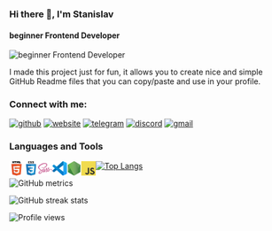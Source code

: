 ### Hi there 👋, I'm Stanislav
#### beginner Frontend Developer
![beginner Frontend Developer](https://images.unsplash.com/photo-1555066931-4365d14bab8c?ixlib=rb-1.2.1&ixid=MnwxMjA3fDB8MHxwaG90by1wYWdlfHx8fGVufDB8fHx8&auto=format&fit=crop&w=1740&q=80)

I made this project just for fun, it allows you to create nice and simple GitHub Readme files that you can copy/paste and use in your profile.

### Connect with me:

[<img src='https://cdn.jsdelivr.net/npm/simple-icons@3.0.1/icons/github.svg' alt='github' height='40'>](https://github.com/kazankovstas)  [<img src='https://cdn.jsdelivr.net/npm/simple-icons@3.0.1/icons/icloud.svg' alt='website' height='40'>](asd)  [<img src='https://cdn.jsdelivr.net/npm/simple-icons@3.0.1/icons/telegram.svg' alt='telegram' height='40'>](https://t.me/kazankovstanislav)  [<img src='https://cdn.jsdelivr.net/npm/simple-icons@3.0.1/icons/discord.svg' alt='discord' height='40'>](https://discordapp.com/users/784745746062508075/)  [<img src='https://cdn.jsdelivr.net/npm/simple-icons@3.0.1/icons/gmail.svg' alt='gmail' height='40'>](mailto:kazankovstas.jb@gmail.com)  

### Languages and Tools

<img align="left" alt="HTML5" width="26px" src="https://raw.githubusercontent.com/github/explore/80688e429a7d4ef2fca1e82350fe8e3517d3494d/topics/html/html.png"/>
<img align="left" alt="CSS3" width="26px" src="https://raw.githubusercontent.com/github/explore/80688e429a7d4ef2fca1e82350fe8e3517d3494d/topics/css/css.png"/>
<img align="left" alt="Sass" width="26px" src="https://raw.githubusercontent.com/github/explore/80688e429a7d4ef2fca1e82350fe8e3517d3494d/topics/sass/sass.png"/>
<img align="left" alt="Visual Studio Code" width="26px" src="https://raw.githubusercontent.com/github/explore/80688e429a7d4ef2fca1e82350fe8e3517d3494d/topics/visual-studio-code/visual-studio-code.png"/>
<img align="left" alt="Node.js" width="26px" src="https://raw.githubusercontent.com/github/explore/80688e429a7d4ef2fca1e82350fe8e3517d3494d/topics/nodejs/nodejs.png"/>
<img align="left" alt="JavaScript" width="26px" src="https://raw.githubusercontent.com/github/explore/80688e429a7d4ef2fca1e82350fe8e3517d3494d/topics/javascript/javascript.png"/>

[![Top Langs](https://github-readme-stats.vercel.app/api/top-langs/?username=kazankovstas)](https://github.com/anuraghazra/github-readme-stats)

![GitHub metrics](https://metrics.lecoq.io/kazankovstas)  

![GitHub streak stats](https://github-readme-streak-stats.herokuapp.com/?user=kazankovstas)  

![Profile views](https://gpvc.arturio.dev/kazankovstas)  
